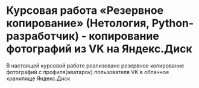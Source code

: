 # Курсовая работа «Резервное копирование» (Нетология, Python-разработчик) - копирование фотографий из VK на Яндекс.Диск

В настоящей курсовой работе реализовано резервное копирование фотографий с профиля(аватарок) пользователя VK в облачное хранилище Яндекс.Диск